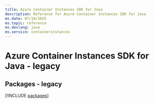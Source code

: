 ```yaml
---
title: Azure Container Instances SDK for Java
description: Reference for Azure Container Instances SDK for Java
ms.date: 07/10/2025
ms.topic: reference
ms.devlang: java
ms.service: containerinstances
---
```

# Azure Container Instances SDK for Java - legacy
## Packages - legacy
[!INCLUDE [packages](container-instances-index.md)]